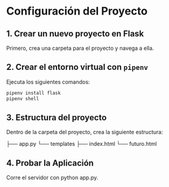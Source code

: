 # Configuración del Proyecto

## 1. Crear un nuevo proyecto en Flask

Primero, crea una carpeta para el proyecto y navega a ella.

## 2. Crear el entorno virtual con `pipenv`

Ejecuta los siguientes comandos:

```bash
pipenv install flask
pipenv shell
```

## 3. Estructura del proyecto

Dentro de la carpeta del proyecto, crea la siguiente estructura:

├── app.py
└── templates
    ├── index.html
    └── futuro.html

## 4. Probar la Aplicación
Corre el servidor con python app.py.

